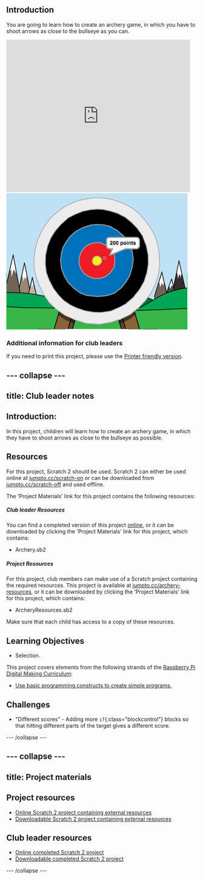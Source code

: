 ## Introduction

You are going to learn how to create an archery game, in which you have to shoot arrows as close to the bullseye as you can.

<div class="scratch-preview">
  <iframe allowtransparency="true" width="485" height="402" src="https://scratch.mit.edu/projects/embed/114760038/?autostart=false" frameborder="0"></iframe>
  <img src="images/archery-final.png">
</div>

### Additional information for club leaders

If you need to print this project, please use the [Printer friendly version](https://projects.raspberrypi.org/en/projects/archery).


--- collapse ---
---
title: Club leader notes
---


## Introduction:
In this project, children will learn how to create an archery game, in which they have to shoot arrows as close to the bullseye as possible.

## Resources
For this project, Scratch 2 should be used. Scratch 2 can either be used online at [jumpto.cc/scratch-on](http://jumpto.cc/scratch-on) or can be downloaded from [jumpto.cc/scratch-off](http://jumpto.cc/scratch-off) and used offline.

The 'Project Materials' link for this project contains the following resources:

##### Club leader Resources

You can find a completed version of this project <a href="http://scratch.mit.edu/projects/114760038/#editor">online</a>, or it can be downloaded by clicking the 'Project Materials' link for this project, which contains:

+ Archery.sb2

##### Project Resources

For this project, club members can make use of a Scratch project containing the required resources. This project is available at [jumpto.cc/archery-resources](http://jumpto.cc/archery-resources), or it can be downloaded by clicking the 'Project Materials' link for this project, which contains:

+ ArcheryResources.sb2

Make sure that each child has access to a copy of these resources.

## Learning Objectives
+ Selection.

This project covers elements from the following strands of the [Raspberry Pi Digital Making Curriculum](http://rpf.io/curriculum):

+ [Use basic programming constructs to create simple programs.](https://www.raspberrypi.org/curriculum/programming/creator)

## Challenges
+ "Different scores" - Adding more `if`{:class="blockcontrol"} blocks so that hitting different parts of the target gives a different score. 


--- /collapse ---


--- collapse ---
---
title: Project materials
---
## Project resources
* [Online Scratch 2 project containing external resources](http://jumpto.cc/archery-resources)
* [Downloadable Scratch 2 project containing external resources](resources/ArcheryResources.sb2)

## Club leader resources
* [Online completed Scratch 2 project](http://scratch.mit.edu/projects/114760038/#editor)
* [Downloadable completed Scratch 2 project](resources/Archery.sb2)

--- /collapse ---